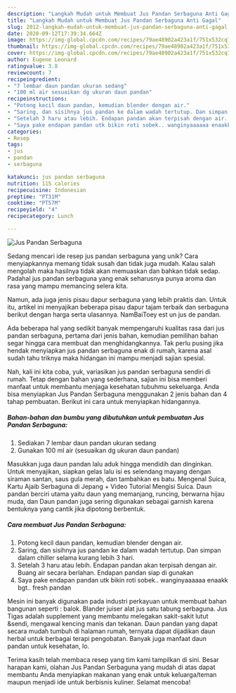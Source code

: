 ```yaml
---
description: "Langkah Mudah untuk Membuat Jus Pandan Serbaguna Anti Gagal"
title: "Langkah Mudah untuk Membuat Jus Pandan Serbaguna Anti Gagal"
slug: 2012-langkah-mudah-untuk-membuat-jus-pandan-serbaguna-anti-gagal
date: 2020-09-12T17:39:34.664Z
image: https://img-global.cpcdn.com/recipes/79ae48902a423a1f/751x532cq70/jus-pandan-serbaguna-foto-resep-utama.jpg
thumbnail: https://img-global.cpcdn.com/recipes/79ae48902a423a1f/751x532cq70/jus-pandan-serbaguna-foto-resep-utama.jpg
cover: https://img-global.cpcdn.com/recipes/79ae48902a423a1f/751x532cq70/jus-pandan-serbaguna-foto-resep-utama.jpg
author: Eugene Leonard
ratingvalue: 3.8
reviewcount: 7
recipeingredient:
- "7 lembar daun pandan ukuran sedang"
- "100 ml air sesuaikan dg ukuran daun pandan"
recipeinstructions:
- "Potong kecil daun pandan, kemudian blender dengan air."
- "Saring, dan sisihnya jus pandan ke dalam wadah tertutup. Dan simpan dalam chiller selama kurang lebih 3 hari."
- "Setelah 3 haru atau lebih. Endapan pandan akan terpisah dengan air. Buang air secara berlahan. Endapan pandan siap di gunakan"
- "Saya pake endapan pandan utk bikin roti sobek.. wanginyaaaaaa enaakk bgt.. fresh pandan"
categories:
- Resep
tags:
- jus
- pandan
- serbaguna

katakunci: jus pandan serbaguna 
nutrition: 115 calories
recipecuisine: Indonesian
preptime: "PT31M"
cooktime: "PT57M"
recipeyield: "4"
recipecategory: Lunch

---
```



![Jus Pandan Serbaguna](https://img-global.cpcdn.com/recipes/79ae48902a423a1f/751x532cq70/jus-pandan-serbaguna-foto-resep-utama.jpg)

Sedang mencari ide resep jus pandan serbaguna yang unik? Cara menyiapkannya memang tidak susah dan tidak juga mudah. Kalau salah mengolah maka hasilnya tidak akan memuaskan dan bahkan tidak sedap. Padahal jus pandan serbaguna yang enak seharusnya punya aroma dan rasa yang mampu memancing selera kita.

Namun, ada juga jenis pisau dapur serbaguna yang lebih praktis dan. Untuk itu, artikel ini menyajikan beberapa pisau dapur tajam terbaik dan serbaguna berikut dengan harga serta ulasannya. NamBaiToey est un jus de pandan.

Ada beberapa hal yang sedikit banyak mempengaruhi kualitas rasa dari jus pandan serbaguna, pertama dari jenis bahan, kemudian pemilihan bahan segar hingga cara membuat dan menghidangkannya. Tak perlu pusing jika hendak menyiapkan jus pandan serbaguna enak di rumah, karena asal sudah tahu triknya maka hidangan ini mampu menjadi sajian spesial.


Nah, kali ini kita coba, yuk, variasikan jus pandan serbaguna sendiri di rumah. Tetap dengan bahan yang sederhana, sajian ini bisa memberi manfaat untuk membantu menjaga kesehatan tubuhmu sekeluarga. Anda bisa menyiapkan Jus Pandan Serbaguna menggunakan 2 jenis bahan dan 4 tahap pembuatan. Berikut ini cara untuk menyiapkan hidangannya.

<!--inarticleads1-->

##### Bahan-bahan dan bumbu yang dibutuhkan untuk pembuatan Jus Pandan Serbaguna:

1. Sediakan 7 lembar daun pandan ukuran sedang
1. Gunakan 100 ml air (sesuaikan dg ukuran daun pandan)


Masukkan juga daun pandan lalu aduk hingga mendidih dan dinginkan. Untuk menyajikan, siapkan gelas lalu isi es selendang mayang dengan siraman santan, saus gula merah, dan tambahkan es batu. Mengenal Suica, Kartu Ajaib Serbaguna di Jepang + Video Tutorial Mengisi Suica. Daun pandan berciri utama yaitu daun yang memanjang, runcing, berwarna hijau muda, dan Daun pandan juga sering digunakan sebagai garnish karena bentuknya yang cantik jika dipotong berbentuk. 

<!--inarticleads2-->

##### Cara membuat Jus Pandan Serbaguna:

1. Potong kecil daun pandan, kemudian blender dengan air.
1. Saring, dan sisihnya jus pandan ke dalam wadah tertutup. Dan simpan dalam chiller selama kurang lebih 3 hari.
1. Setelah 3 haru atau lebih. Endapan pandan akan terpisah dengan air. Buang air secara berlahan. Endapan pandan siap di gunakan
1. Saya pake endapan pandan utk bikin roti sobek.. wanginyaaaaaa enaakk bgt.. fresh pandan


Mesin ini banyak digunakan pada industri perkayuan untuk membuat bahan bangunan seperti : balok. Blander juiser alat jus satu tabung serbaguna. Jus Tigas adalah supplement yang membantu melegakan sakit-sakit lutut &amp;sendi, mengawal kencing manis dan tekanan. Daun pandan yang dapat secara mudah tumbuh di halaman rumah, ternyata dapat dijadikan daun herbal untuk berbagai terapi pengobatan. Banyak juga manfaat daun pandan untuk kesehatan, lo. 

Terima kasih telah membaca resep yang tim kami tampilkan di sini. Besar harapan kami, olahan Jus Pandan Serbaguna yang mudah di atas dapat membantu Anda menyiapkan makanan yang enak untuk keluarga/teman maupun menjadi ide untuk berbisnis kuliner. Selamat mencoba!
